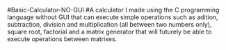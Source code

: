 #Basic-Calculator-NO-GUI 
#A calculator I made using the C programming language without GUI that can execute simple operations such as adition, subtraction, division and multiplication (all between two numbers only), square root, factorial and a matrix generator that will futurely be able to execute operations between matrixes.

